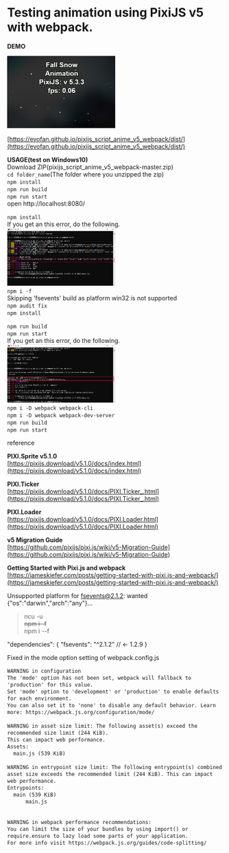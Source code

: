 # Testing animation using PixiJS v5 with webpack.

**DEMO**  

<img src="https://raw.githubusercontent.com/evofan/pixijs_script_anime_v5_webpack/master/screenshot/pic_snow.jpg" width="50%">  

[https://evofan.github.io/pixijs_script_anime_v5_webpack/dist/](https://evofan.github.io/pixijs_script_anime_v5_webpack/dist/)  

**USAGE(test on Windows10)**  
Download ZIP(pixijs_script_anime_v5_webpack-master.zip)  
`cd folder_name`(The folder where you unzipped the zip)  
`npm install`  
`npm run build`  
`npm run start`  
open http://localhost:8080/  

`npm install`  
If you get an this error, do the following.  
<img src="https://raw.githubusercontent.com/evofan/pixijs_script_anime_v5_webpack/master/screenshot/pic_err_fsevents.jpg" width="50%">  
`npm i -f`  
Skipping 'fsevents' build as platform win32 is not supported  
`npm audit fix`  
`npm install`  

`npm run build`  
`npm run start`  
If you get an this error, do the following.  
<img src="https://raw.githubusercontent.com/evofan/pixijs_script_anime_v5_webpack/master/screenshot/pic_err_webpack_path.jpg" width="50%">  
`npm i -D webpack webpack-cli`  
`npm i -D webpack webpack-dev-server`  
`npm run build`  
`npm run start`  

reference  

**PIXI.Sprite v5.1.0**  
[https://pixijs.download/v5.1.0/docs/index.html](https://pixijs.download/v5.1.0/docs/index.html)  

**PIXI.Ticker**  
[https://pixijs.download/v5.1.0/docs/PIXI.Ticker_.html](https://pixijs.download/v5.1.0/docs/PIXI.Ticker_.html)  

**PIXI.Loader**  
[https://pixijs.download/v5.1.0/docs/PIXI.Loader.html](https://pixijs.download/v5.1.0/docs/PIXI.Loader.html)  

**v5 Migration Guide**  
[https://github.com/pixijs/pixi.js/wiki/v5-Migration-Guide](https://github.com/pixijs/pixi.js/wiki/v5-Migration-Guide)  

**Getting Started with Pixi.js and webpack**  
[https://jameskiefer.com/posts/getting-started-with-pixi.js-and-webpack/](https://jameskiefer.com/posts/getting-started-with-pixi.js-and-webpack/)  

Unsupported platform for fsevents@2.1.2: wanted {"os":"darwin","arch":"any"}...
>ncu -u  
>~~npm i -f~~  
>npm i --f

  "dependencies": {
    "fsevents": "^2.1.2" // ← 1.2.9
  }

Fixed in the mode option setting of webpack.config.js  
```
WARNING in configuration
The 'mode' option has not been set, webpack will fallback to 'production' for this value.
Set 'mode' option to 'development' or 'production' to enable defaults for each environment.
You can also set it to 'none' to disable any default behavior. Learn more: https://webpack.js.org/configuration/mode/

WARNING in asset size limit: The following asset(s) exceed the recommended size limit (244 KiB).
This can impact web performance.
Assets:
  main.js (539 KiB)

WARNING in entrypoint size limit: The following entrypoint(s) combined asset size exceeds the recommended limit (244 KiB). This can impact web performance.
Entrypoints:
  main (539 KiB)
      main.js


WARNING in webpack performance recommendations:
You can limit the size of your bundles by using import() or require.ensure to lazy load some parts of your application.
For more info visit https://webpack.js.org/guides/code-splitting/
```
